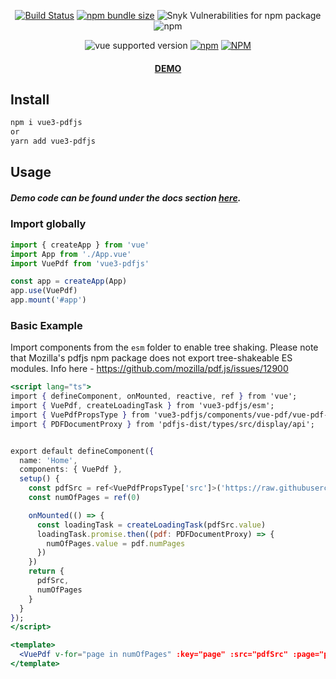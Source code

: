 <div align="center">

[![Build Status](https://travis-ci.com/randolphtellis/vue3-pdfjs.svg?token=hXpsA9tqveCqkXWMHjxp&branch=main)](https://travis-ci.com/randolphtellis/vue3-pdfjs) [![npm bundle size](https://img.shields.io/bundlephobia/minzip/vue3-pdfjs)](https://bundlephobia.com/result?p=vue3-pdfjs@latest) ![Snyk Vulnerabilities for npm package](https://img.shields.io/snyk/vulnerabilities/npm/vue3-pdfjs) ![npm](https://img.shields.io/npm/dt/vue3-pdfjs)

![vue supported version](https://img.shields.io/badge/vue-3.x-brightgreen) [![npm](https://img.shields.io/npm/v/vue3-pdfjs)](https://www.npmjs.com/package/vue3-pdfjs/v/latest) [![NPM](https://img.shields.io/npm/l/vue3-pdfjs)](https://github.com/randolphtellis/vue3-pdfjs/blob/main/LICENSE.md)

#### <a target="_blank" href="https://randolphtellis.github.io/vue3-pdfjs">DEMO</a>

</div>

## Install

```bash
npm i vue3-pdfjs
or
yarn add vue3-pdfjs
```

## Usage

##### Demo code can be found under the docs section <a href="https://randolphtellis.github.io/vue3-pdfjs/?path=/docs/pdf-viewer--default">here</a>.

### Import globally
```ts
import { createApp } from 'vue'
import App from './App.vue'
import VuePdf from 'vue3-pdfjs'

const app = createApp(App)
app.use(VuePdf)
app.mount('#app')
```



### Basic Example

Import components from the `esm` folder to enable tree shaking.
Please note that Mozilla's pdfjs npm package does not export tree-shakeable ES modules. Info here - https://github.com/mozilla/pdf.js/issues/12900
```jsx
<script lang="ts">
import { defineComponent, onMounted, reactive, ref } from 'vue';
import { VuePdf, createLoadingTask } from 'vue3-pdfjs/esm';
import { VuePdfPropsType } from 'vue3-pdfjs/components/vue-pdf/vue-pdf-props'; // Prop type definitions can also be imported
import { PDFDocumentProxy } from 'pdfjs-dist/types/src/display/api';


export default defineComponent({
  name: 'Home',
  components: { VuePdf },
  setup() {
    const pdfSrc = ref<VuePdfPropsType['src']>('https://raw.githubusercontent.com/mozilla/pdf.js/ba2edeae/web/compressed.tracemonkey-pldi-09.pdf')
    const numOfPages = ref(0)

    onMounted(() => {
      const loadingTask = createLoadingTask(pdfSrc.value)
      loadingTask.promise.then((pdf: PDFDocumentProxy) => {
        numOfPages.value = pdf.numPages
      })
    })
    return {
      pdfSrc,
      numOfPages
    }
  }
});
</script>

<template>
  <VuePdf v-for="page in numOfPages" :key="page" :src="pdfSrc" :page="page" />
</template>
```
